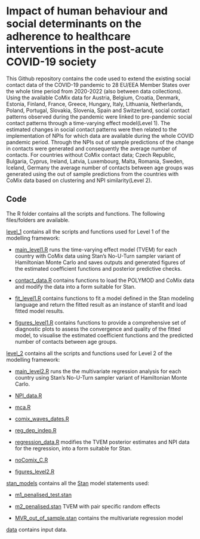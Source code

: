 # Impact of human behaviour and social determinants on the adherence to healthcare interventions in the post-acute COVID-19 society

This Github repository contains the code used to extend the existing social contact data of the COVID-19 pandemic to 28 EU/EEA Member States over the whole time period from 2020-2022 (also between data collections). Using the available CoMix data for Austria, Belgium, Croatia, Denmark, Estonia, Finland, France, Greece, Hungary, Italy, Lithuania, Netherlands, Poland, Portugal, Slovakia, Slovenia, Spain and Switzerland, social contact patterns observed during the pandemic were linked to pre-pandemic social contact patterns through a time-varying effect model(Level 1). The estimated changes in social contact patterns were then related to the implementation of NPIs for which data are available during the whole COVID pandemic period. Through the NPIs out of sample predictions of the change in contacts were generated and consequently the average number of contacts. For countries without CoMix contact data; Czech Republic, Bulgaria, Cyprus, Ireland, Latvia, Luxembourg, Malta, Romania, Sweden, Iceland, Germany the average number of contacts between age groups was generated using the out of sample predictions from the countries with CoMix data based on clustering and NPI similarity(Level 2).


## Code

The R folder contains all the scripts and functions. The following files/folders are available.

[level_1](https://github.com/EU-ECDC/COVID19SocialPatterns/tree/main/R/level_1) contains all the scripts and functions used for Level 1 of the modelling framework:

* [main_level1.R](https://github.com/EU-ECDC/COVID19SocialPatterns/blob/main/R/level_1/main_level1.R) runs the time-varying effect model (TVEM) for each country with CoMix data using Stan’s No-U-Turn sampler variant of Hamiltonian Monte Carlo and saves outputs and generated figures of the estimated coefficient functions and posterior predictive checks.

* [contact_data.R](https://github.com/EU-ECDC/COVID19SocialPatterns/blob/main/R/level_1/contact_data.R) contains functions to load the POLYMOD and CoMix data and modify the data into a form suitable for Stan.

* [fit_level1.R](https://github.com/EU-ECDC/COVID19SocialPatterns/blob/main/R/level_1/fit_level1.R) contains functions to fit a model defined in the Stan modeling language and return the fitted result as an instance of stanfit and load fitted model results. 

* [figures_level1.R](https://github.com/EU-ECDC/COVID19SocialPatterns/blob/main/R/level_1/figures_level1.R) contains functions to provide a comprehensive set of diagnostic plots to assess the convergence and quality of the fitted model, to visualise the estimated coefficient functions and the predicted number of contacts between age groups.

[level_2](https://github.com/EU-ECDC/COVID19SocialPatterns/tree/main/R/level_2) contains all the scripts and functions used for Level 2 of the modelling framework:

* [main_level2.R](https://github.com/EU-ECDC/COVID19SocialPatterns/blob/main/R/level_2/main_level2.R) runs the the multivariate regression analysis for each country using Stan’s No-U-Turn sampler variant of Hamiltonian Monte Carlo.

* [NPI_data.R](https://github.com/EU-ECDC/COVID19SocialPatterns/blob/main/R/level_2/NPI_data.R)

* [mca.R](https://github.com/EU-ECDC/COVID19SocialPatterns/blob/main/R/level_2/mca.R)

* [comix_waves_dates.R](https://github.com/EU-ECDC/COVID19SocialPatterns/blob/main/R/level_2/comix_waves_dates.R)

* [reg_dep_indep.R](https://github.com/EU-ECDC/COVID19SocialPatterns/blob/main/R/level_2/reg_dep_indep.R)

* [regression_data.R](https://github.com/EU-ECDC/COVID19SocialPatterns/blob/main/R/level_2/regression_data.R) modifies the TVEM posterior estimates and NPI data for the regression, into a form suitable for Stan.

* [noComix_C.R](https://github.com/EU-ECDC/COVID19SocialPatterns/blob/main/R/level_2/noComix_C.R)

* [figures_level2.R](https://github.com/EU-ECDC/COVID19SocialPatterns/blob/main/R/level_2/figures_level2.R)


[stan_models](https://github.com/EU-ECDC/COVID19SocialPatterns/tree/main/stan_models) contains all the [Stan](https://mc-stan.org/) model statements used:

* [m1_penalised_test.stan](https://github.com/EU-ECDC/COVID19SocialPatterns/blob/main/stan_models/m1_penalised_test.stan)

* [m2_penalised.stan](https://github.com/EU-ECDC/COVID19SocialPatterns/blob/main/stan_models/m2_penalised.stan) TVEM with pair specific random effects

* [MVR_out_of_sample.stan](https://github.com/EU-ECDC/COVID19SocialPatterns/blob/main/stan_models/MVR_out_of_sample.stan) contains the multivariate regression model

[data](https://github.com/EU-ECDC/COVID19SocialPatterns/tree/main/data) contains input data.


